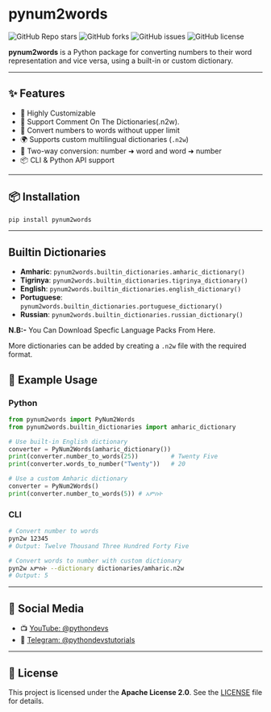 # pynum2words

![GitHub Repo stars](https://img.shields.io/github/stars/BirukBelihu/pynum2words)
![GitHub forks](https://img.shields.io/github/forks/BirukBelihu/pynum2words)
![GitHub issues](https://img.shields.io/github/issues/BirukBelihu/pynum2words)
![GitHub license](https://img.shields.io/github/license/BirukBelihu/pynum2words)

**pynum2words** is a Python package for converting numbers to their word representation and vice versa, using a built-in or custom dictionary.

---

## ✨ Features

- 🔧 Highly Customizable
- 🚀 Support Comment On The Dictionaries(.n2w).
- 🔢 Convert numbers to words without upper limit  
- 🌍 Supports custom multilingual dictionaries (`.n2w`)  
- 🔁 Two-way conversion: number ➜ word and word ➜ number  
- 📦 CLI & Python API support

---

## 📦 Installation

```bash
pip install pynum2words
```

---

## Builtin Dictionaries

- **Amharic**: `pynum2words.builtin_dictionaries.amharic_dictionary()`
- **Tigrinya**: `pynum2words.builtin_dictionaries.tigrinya_dictionary()`
- **English**: `pynum2words.builtin_dictionaries.english_dictionary()`
- **Portuguese**: `pynum2words.builtin_dictionaries.portuguese_dictionary()`
- **Russian**: `pynum2words.builtin_dictionaries.russian_dictionary()`

**N.B:-** You Can Download Specfic Language Packs From Here.

More dictionaries can be added by creating a `.n2w` file with the required format.

## 🧠 Example Usage

### Python

```python
from pynum2words import PyNum2Words
from pynum2words.builtin_dictionaries import amharic_dictionary

# Use built-in English dictionary
converter = PyNum2Words(amharic_dictionary())
print(converter.number_to_words(25))         # Twenty Five
print(converter.words_to_number("Twenty"))   # 20

# Use a custom Amharic dictionary
converter = PyNum2Words()
print(converter.number_to_words(5)) # አምስት
```

### CLI

```bash
# Convert number to words
pyn2w 12345
# Output: Twelve Thousand Three Hundred Forty Five

# Convert words to number with custom dictionary
pyn2w አምስት --dictionary dictionaries/amharic.n2w
# Output: 5
```

---

## 📢 Social Media

- 📺 [YouTube: @pythondevs](https://youtube.com/@pythondevs?si=_CZxaEBwDkQEj4je)  
- 💬 [Telegram: @pythondevstutorials](https://t.me/pythondevstutorials)

---

## 📄 License

This project is licensed under the **Apache License 2.0**. See the [LICENSE](LICENSE) file for details.